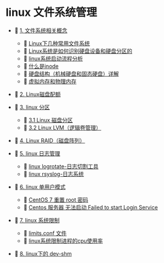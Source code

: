 # linux 文件系统管理

* 📑 [1. 文件系统相关概念](siyuan://blocks/20240424162414-abfssby)

  * 📄 [Linux下几种常用文件系统](siyuan://blocks/20231110105237-keh9ag0)
  * 📄 [Linux系统是如何识别硬盘设备和硬盘分区的](siyuan://blocks/20231110105237-9r96x4b)
  * 📄 [linux系统启动流程分析](siyuan://blocks/20240312200721-8dlhfph)
  * 📄 [什么是inode](siyuan://blocks/20240731111419-ydpvf1o)
  * 📄 [硬盘结构（机械硬盘和固态硬盘）详解](siyuan://blocks/20231110105237-h46cl9m)
  * 📄 [虚拟内存和物理内存](siyuan://blocks/20231110105237-db80cv9)
* 📄 [2. Linux磁盘配额](siyuan://blocks/20231110105237-tdeo05n)
* 📑 [3. linux 分区](siyuan://blocks/20240919111921-0t1dhqv)

  * 📄 [3.1 Linux 磁盘分区](siyuan://blocks/20240919112013-u467qa0)
  * 📄 [3.2 Linux LVM（逻辑卷管理）](siyuan://blocks/20231110105237-qai17ft)
* 📄 [4. Linux RAID（磁盘阵列）](siyuan://blocks/20231110105237-0onhyrr)
* 📑 [5. linux 日志管理](siyuan://blocks/20231110105237-l95y0r6)

  * 📄 [linux logrotate-日志切割工具](siyuan://blocks/20231110105237-z4jw6h5)
  * 📄 [linux rsyslog-日志系统](siyuan://blocks/20231110105237-jcomrbm)
* 📑 [6. linux 单用户模式](siyuan://blocks/20240308135222-dmx54af)

  * 📄 [CentOS 7 重置 root 密码](siyuan://blocks/20240415163403-xaqe3qu)
  * 📄 [Centos 服务器 无法启动 Failed to start Login Service ](siyuan://blocks/20240902141257-3hdrc32)
* 📑 [7. linux 系统限制](siyuan://blocks/20240724134120-sd2g7lu)

  * 📄 [limits.conf 文件](siyuan://blocks/20240724134937-uizbfld)
  * 📄 [linux系统限制进程的cpu使用率](siyuan://blocks/20240724134713-etdkgek)
* 📄 [8. linux下的 dev-shm](siyuan://blocks/20241030200023-z4ze64y)

　　‍
